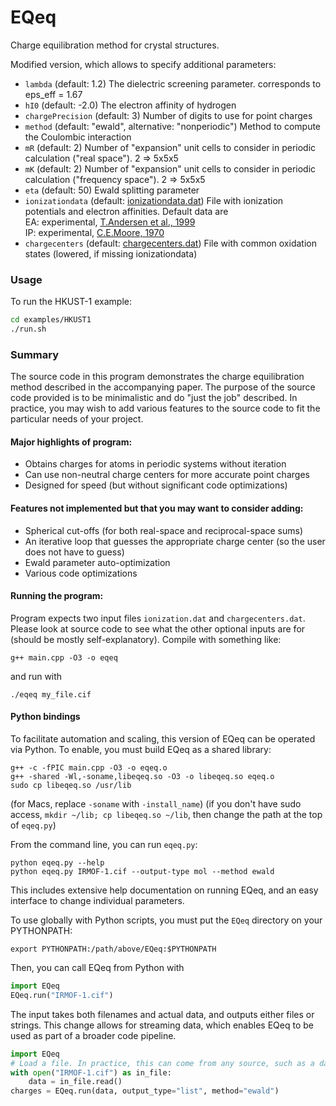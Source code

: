 # EQeq

Charge equilibration method for crystal structures.

Modified version, which allows to specify additional parameters:

 * `lambda` (default: 1.2) The dielectric screening parameter. corresponds to eps_eff = 1.67
 * `hI0` (default: -2.0) The electron affinity of hydrogen
 * `chargePrecision` (default: 3) Number of digits to use for point charges
 * `method` (default: "ewald", alternative: "nonperiodic") Method to compute the Coulombic interaction
 * `mR` (default: 2) Number of "expansion" unit cells to consider in periodic calculation ("real space"). 2 => 5x5x5
 * `mK` (default: 2) Number of "expansion" unit cells to consider in periodic calculation ("frequency space"). 2 => 5x5x5
 * `eta` (default: 50) Ewald splitting parameter
 * `ionizationdata` (default: [ionizationdata.dat](data/ionizationdata.dat)) File with ionization potentials and electron affinities. Default data are  
   EA: experimental, [T.Andersen et al., 1999](http://aip.scitation.org/doi/10.1063/1.556047)  
   IP: experimental, [C.E.Moore, 1970](https://nvlpubs.nist.gov/nistpubs/Legacy/NSRDS/nbsnsrds34.pdf)
 * `chargecenters` (default: [chargecenters.dat](data/chargecenters.dat)) File with common oxidation states (lowered, if missing ionizationdata)

### Usage

To run the HKUST-1 example:

```bash
cd examples/HKUST1
./run.sh
```

### Summary

The source code in this program demonstrates the charge equilibration method described
in the accompanying paper. The purpose of the source code provided is to be
minimalistic and do "just the job" described. In practice, you may wish to add various
features to the source code to fit the particular needs of your project.

#### Major highlights of program:

 * Obtains charges for atoms in periodic systems without iteration
 * Can use non-neutral charge centers for more accurate point charges
 * Designed for speed (but without significant code optimizations)

#### Features not implemented but that you may want to consider adding:

 * Spherical cut-offs (for both real-space and reciprocal-space sums)
 * An iterative loop that guesses the appropriate charge center (so the user does not have to guess)
 * Ewald parameter auto-optimization
 * Various code optimizations

#### Running the program:

Program expects two input files `ionization.dat` and `chargecenters.dat`. Please
look at source code to see what the other optional inputs are for (should be
mostly self-explanatory). Compile with something like:

```
g++ main.cpp -O3 -o eqeq
```

and run with

```
./eqeq my_file.cif
```

#### Python bindings

To facilitate automation and scaling, this version of EQeq can be operated via
Python. To enable, you must build EQeq as a shared library:

```
g++ -c -fPIC main.cpp -O3 -o eqeq.o
g++ -shared -Wl,-soname,libeqeq.so -O3 -o libeqeq.so eqeq.o
sudo cp libeqeq.so /usr/lib
```

(for Macs, replace `-soname` with `-install_name`)
(if you don't have sudo access, `mkdir ~/lib; cp libeqeq.so ~/lib`, then change
the path at the top of `eqeq.py`)

From the command line, you can run `eqeq.py`:

```
python eqeq.py --help
python eqeq.py IRMOF-1.cif --output-type mol --method ewald
```

This includes extensive help documentation on running EQeq, and an easy
interface to change individual parameters.

To use globally with Python scripts, you must put the `EQeq` directory on your
PYTHONPATH:

```
export PYTHONPATH:/path/above/EQeq:$PYTHONPATH
```

Then, you can call EQeq from Python with

```python
import EQeq
EQeq.run("IRMOF-1.cif")
```

The input takes both filenames and actual data, and outputs either files or
strings. This change allows for streaming data, which enables EQeq to be used
as part of a broader code pipeline.

```python
import EQeq
# Load a file. In practice, this can come from any source, such as a database
with open("IRMOF-1.cif") as in_file:
    data = in_file.read()
charges = EQeq.run(data, output_type="list", method="ewald")
```
